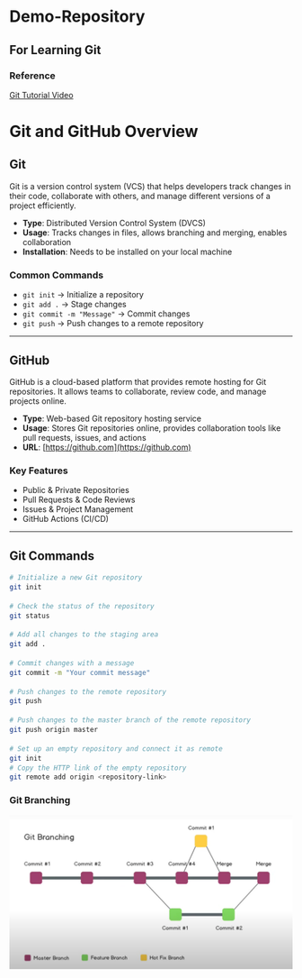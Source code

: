 # Demo-Repository
## For Learning Git
### Reference
[Git Tutorial Video](https://www.youtube.com/watch?v=RGOj5yH7evk)

# Git and GitHub Overview

## Git
Git is a version control system (VCS) that helps developers track changes in their code, collaborate with others, and manage different versions of a project efficiently.

- **Type**: Distributed Version Control System (DVCS)
- **Usage**: Tracks changes in files, allows branching and merging, enables collaboration
- **Installation**: Needs to be installed on your local machine

### Common Commands
- `git init` → Initialize a repository
- `git add .` → Stage changes
- `git commit -m "Message"` → Commit changes
- `git push` → Push changes to a remote repository

---

## GitHub
GitHub is a cloud-based platform that provides remote hosting for Git repositories. It allows teams to collaborate, review code, and manage projects online.

- **Type**: Web-based Git repository hosting service
- **Usage**: Stores Git repositories online, provides collaboration tools like pull requests, issues, and actions
- **URL**: [https://github.com](https://github.com)

### Key Features
- Public & Private Repositories
- Pull Requests & Code Reviews
- Issues & Project Management
- GitHub Actions (CI/CD)

---

## Git Commands

```bash
# Initialize a new Git repository
git init

# Check the status of the repository
git status

# Add all changes to the staging area
git add .

# Commit changes with a message
git commit -m "Your commit message"

# Push changes to the remote repository
git push

# Push changes to the master branch of the remote repository
git push origin master

# Set up an empty repository and connect it as remote
git init
# Copy the HTTP link of the empty repository
git remote add origin <repository-link>


```
### Git Branching
![branching](<branching.png>)